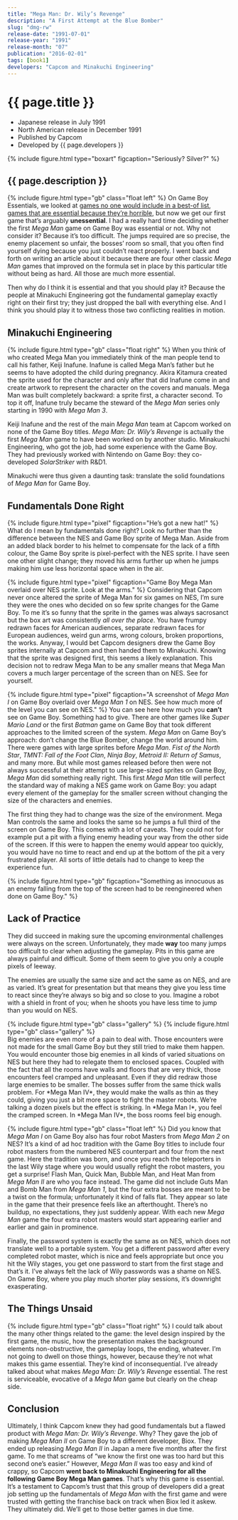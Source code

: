 ```yaml
---
title: "Mega Man: Dr. Wily’s Revenge"
description: "A First Attempt at the Blue Bomber"
slug: "dmg-rw"
release-date: "1991-07-01"
release-year: "1991"
release-month: "07"
publication: "2016-02-01"
tags: [book1]
developers: "Capcom and Minakuchi Engineering"
---
```

# {{ page.title }}

- Japanese release in July 1991
- North American release in December 1991
- Published by Capcom
- Developed by {{ page.developers }}

{% include figure.html type="boxart" figcaption="Seriously? Silver?" %}

## {{ page.description }}

{% include figure.html type="gb" class="float left" %}
On Game Boy Essentials, we looked at [games no one would include in a best-of list](/articles/cgb-auhe), [games that are essential because they’re horrible](/articles/dmg-yt), but now we get our first game that’s arguably **unessential**. I had a really hard time deciding whether the first *Mega Man* game on Game Boy was essential or not. Why not consider it? Because it’s too difficult. The jumps required are so precise, the enemy placement so unfair, the bosses’ room so small, that you often find yourself dying because you just couldn’t react properly. I went back and forth on writing an article about it because there are four other classic *Mega Man* games that improved on the formula set in place by this particular title without being as hard. All those are much more essential.

Then why do I think it is essential and that you should play it? Because the people at Minakuchi Engineering got the fundamental gameplay exactly right on their first try; they just dropped the ball with everything else. And I think you should play it to witness those two conflicting realities in motion.

## Minakuchi Engineering

{% include figure.html type="gb" class="float right" %}
When you think of who created Mega Man you immediately think of the man people tend to call his father, Keiji Inafune. Inafune is called Mega Man’s father but he seems to have adopted the child during pregnancy. Akira Kitamura created the sprite used for the character and only after that did Inafune come in and create artwork to represent the character on the covers and manuals. Mega Man was built completely backward: a sprite first, a character second. To top it off, Inafune truly became the steward of the *Mega Man* series only starting in 1990 with *Mega Man 3*.

Keiji Inafune and the rest of the main *Mega Man* team at Capcom worked on none of the Game Boy titles. *Mega Man: Dr. Wily’s Revenge* is actually the first *Mega Man* game to have been worked on by another studio. Minakuchi Engineering, who got the job, had some experience with the Game Boy. They had previously worked with Nintendo on Game Boy: they co-developed *SolarStriker* with R&D1.

Minakuchi were thus given a daunting task: translate the solid foundations of *Mega Man* for Game Boy.

## Fundamentals Done Right

{% include figure.html type="pixel" figcaption="He’s got a new hat!" %}
What do I mean by fundamentals done right? Look no further than the difference between the NES and Game Boy sprite of Mega Man. Aside from an added black border to his helmet to compensate for the lack of a fifth colour, the Game Boy sprite is pixel-perfect with the NES sprite. I have seen one other slight change; they moved his arms further up when he jumps making him use less horizontal space when in the air.

{% include figure.html type="pixel" figcaption="Game Boy Mega Man overlaid over NES sprite. Look at the arms." %}
Considering that Capcom never once altered the sprite of Mega Man for six games on NES, I’m sure they were the ones who decided on so few sprite changes for the Game Boy. To me it’s so funny that the sprite in the games was always sacrosanct but the box art was consistently *all over the place*. You have frumpy redrawn faces for American audiences, separate redrawn faces for European audiences, weird gun arms, wrong colours, broken proportions, the works. Anyway, I would bet Capcom designers drew the Game Boy sprites internally at Capcom and then handed them to Minakuchi. Knowing that the sprite was designed first, this seems a likely explanation. This decision not to redraw Mega Man to be any smaller means that Mega Man covers a much larger percentage of the screen than on NES. See for yourself.

{% include figure.html type="pixel" figcaption="A screenshot of *Mega Man I* on Game Boy overlaid over *Mega Man 1* on NES. See how much more of the level you can see on NES." %}
You can see here how much you **can’t** see on Game Boy. Something had to give. There are other games like *Super Mario Land* or the first *Batman* game on Game Boy that took different approaches to the limited screen of the system. *Mega Man* on Game Boy’s approach: don’t change the Blue Bomber, change the world around him. There were games with large sprites before *Mega Man*. *Fist of the North Star*, *TMNT: Fall of the Foot Clan*, *Ninja Boy*, *Metroid II: Return of Samus*, and many more. But while most games released before then were not always successful at their attempt to use large-sized sprites on Game Boy, *Mega Man* did something really right. This first *Mega Man* title will perfect the standard way of making a NES game work on Game Boy: you adapt every element of the gameplay for the smaller screen without changing the size of the characters and enemies.

The first thing they had to change was the size of the environment. Mega Man controls the same and looks the same so he jumps a full third of the screen on Game Boy. This comes with a lot of caveats. They could not for example put a pit with a flying enemy heading your way from the other side of the screen. If this were to happen the enemy would appear too quickly, you would have no time to react and end up at the bottom of the pit a very frustrated player. All sorts of little details had to change to keep the experience fun.

{% include figure.html type="gb" figcaption="Something as innocuous as an enemy falling from the top of the screen had to be reengineered when done on Game Boy." %}

## Lack of Practice

They did succeed in making sure the upcoming environmental challenges were always on the screen. Unfortunately, they made **way** too many jumps too difficult to clear when adjusting the gameplay. Pits in this game are always painful and difficult. Some of them seem to give you only a couple pixels of leeway.

The enemies are usually the same size and act the same as on NES, and are as varied. It’s great for presentation but that means they give you less time to react since they’re always so big and so close to you. Imagine a robot with a shield in front of you; when he shoots you have less time to jump than you would on NES.

<div class="gallery">
{% include figure.html type="gb" class="gallery" %}
{% include figure.html type="gb" class="gallery" %}
</div>
Big enemies are even more of a pain to deal with. Those encounters were not made for the small Game Boy but they still tried to make them happen. You would encounter those big enemies in all kinds of varied situations on NES but here they had to relegate them to enclosed spaces. Coupled with the fact that all the rooms have walls and floors that are very thick, those encounters feel cramped and unpleasant. Even if they did redraw those large enemies to be smaller. The bosses suffer from the same thick walls problem. For *Mega Man IV*, they would make the walls as thin as they could, giving you just a bit more space to fight the master robots. We’re talking a dozen pixels but the effect is striking. In *Mega Man I*, you feel the cramped screen. In *Mega Man IV*, the boss rooms feel big enough.

{% include figure.html type="gb" class="float left" %}
Did you know that *Mega Man I* on Game Boy also has four robot Masters from *Mega Man 2* on NES? It’s a kind of ad hoc tradition with the Game Boy titles to include four robot masters from the numbered NES counterpart and four from the next game. Here the tradition was born, and once you reach the teleporters in the last Wily stage where you would usually refight the robot masters, you get a surprise! Flash Man, Quick Man, Bubble Man, and Heat Man from *Mega Man II* are who you face instead. The game did not include Guts Man and Bomb Man from *Mega Man 1*, but the four extra bosses are meant to be a twist on the formula; unfortunately it kind of falls flat. They appear so late in the game that their presence feels like an afterthought. There’s no buildup, no expectations, they just suddenly appear. With each new *Mega Man* game the four extra robot masters would start appearing earlier and earlier and gain in prominence.

Finally, the password system is exactly the same as on NES, which does not translate well to a portable system. You get a different password after every completed robot master, which is nice and feels appropriate but once you hit the Wily stages, you get one password to start from the first stage and that’s it. I’ve always felt the lack of Wily passwords was a shame on NES. On Game Boy, where you play much shorter play sessions, it’s downright exasperating.

## The Things Unsaid

{% include figure.html type="gb" class="float right" %}
I could talk about the many other things related to the game: the level design inspired by the first game, the music, how the presentation makes the background elements non-obstructive, the gameplay loops, the ending, whatever. I’m not going to dwell on those things, however, because they’re not what makes this game essential. They’re kind of inconsequential. I’ve already talked about what makes *Mega Man: Dr. Wily’s Revenge* essential. The rest is serviceable, evocative of a *Mega Man* game but clearly on the cheap side.

## Conclusion

Ultimately, I think Capcom knew they had good fundamentals but a flawed product with *Mega Man: Dr. Wily’s Revenge*. Why? They gave the job of making *Mega Man II* on Game Boy to a different developer, Biox. They ended up releasing *Mega Man II* in Japan a mere five months after the first game. To me that screams of “we know the first one was too hard but this second one’s easier.” However, *Mega Man II* was too easy and kind of crappy, so Capcom **went back to Minakuchi Engineering for all the following Game Boy Mega Man games**. That’s why this game is essential. It’s a testament to Capcom’s trust that this group of developers did a great job setting up the fundamentals of *Mega Man* with the first game and were trusted with getting the franchise back on track when Biox led it askew. They ultimately did. We’ll get to those better games in due time.
